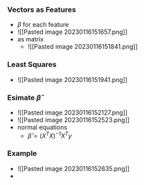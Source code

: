 ### Vectors as Features
+ $\beta$ for each feature
+ ![[Pasted image 20230116151657.png]]
+ as matrix
	+ ![[Pasted image 20230116151841.png]]

 ### Least Squares
+ ![[Pasted image 20230116151941.png]]

### Esimate $\hat{\beta}$
+ ![[Pasted image 20230116152127.png]]
+ ![[Pasted image 20230116152523.png]]
+ normal equations
	+ $\hat{\beta}=(X^TX)^{-1}X^Ty$

### Example
+ ![[Pasted image 20230116152635.png]]
+ 